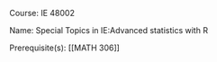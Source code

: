 




Course: IE 48002

Name: Special Topics in IE:Advanced statistics with R

Prerequisite(s): [[MATH 306]]